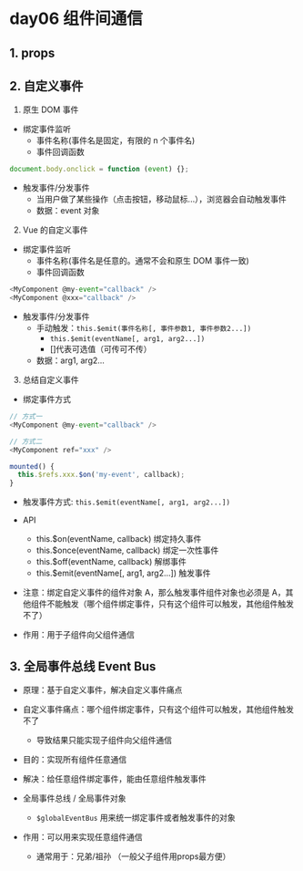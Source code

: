 # day06 组件间通信

## 1. props

## 2. 自定义事件

1. 原生 DOM 事件

- 绑定事件监听
  - 事件名称(事件名是固定，有限的 n 个事件名)
  - 事件回调函数

```js
document.body.onclick = function (event) {};
```

- 触发事件/分发事件
  - 当用户做了某些操作（点击按钮，移动鼠标...），浏览器会自动触发事件
  - 数据：event 对象

2. Vue 的自定义事件

- 绑定事件监听
  - 事件名称(事件名是任意的。通常不会和原生 DOM 事件一致)
  - 事件回调函数

```js
<MyComponent @my-event="callback" />
<MyComponent @xxx="callback" />
```

- 触发事件/分发事件
  - 手动触发：`this.$emit(事件名称[, 事件参数1, 事件参数2...])`
    - `this.$emit(eventName[, arg1, arg2...])`
    - []代表可选值（可传可不传）
  - 数据：arg1, arg2...

3. 总结自定义事件

- 绑定事件方式

```js
// 方式一
<MyComponent @my-event="callback" />

// 方式二
<MyComponent ref="xxx" />

mounted() {
  this.$refs.xxx.$on('my-event', callback);
}
```

- 触发事件方式: `this.$emit(eventName[, arg1, arg2...])`

- API

  - this.\$on(eventName, callback) 绑定持久事件
  - this.\$once(eventName, callback) 绑定一次性事件
  - this.\$off(eventName, callback) 解绑事件
  - this.\$emit(eventName[, arg1, arg2...]) 触发事件

- 注意：绑定自定义事件的组件对象 A，那么触发事件组件对象也必须是 A，其他组件不能触发（哪个组件绑定事件，只有这个组件可以触发，其他组件触发不了）
- 作用：用于子组件向父组件通信

## 3. 全局事件总线 Event Bus

- 原理：基于自定义事件，解决自定义事件痛点
- 自定义事件痛点：哪个组件绑定事件，只有这个组件可以触发，其他组件触发不了
  - 导致结果只能实现子组件向父组件通信
- 目的：实现所有组件任意通信
- 解决：给任意组件绑定事件，能由任意组件触发事件

- 全局事件总线 / 全局事件对象
  - `$globalEventBus` 用来统一绑定事件或者触发事件的对象
- 作用：可以用来实现任意组件通信
  - 通常用于：兄弟/祖孙  （一般父子组件用props最方便）
